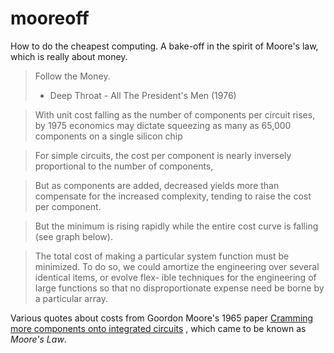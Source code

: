 # mooreoff
How to do the cheapest computing. A bake-off in the spirit of Moore's law, which is really about money.

> Follow the Money.
>  - Deep Throat - All The President's Men (1976)

> With unit cost falling as the number of components per circuit rises, by 1975 economics may dictate squeezing as many as 65,000 components on a single silicon chip

> For simple circuits, the cost per component is nearly inversely proportional to the number of components,

> But as components are added, decreased yields more than compensate for the increased complexity, tending to raise the cost per component.

> But the minimum is rising rapidly while the entire cost curve is falling (see graph below).

> The total cost of making a particular system function must be minimized. To do so, we could amortize the engineering over several identical items, or evolve flex- ible techniques for the engineering of large functions so that no disproportionate expense need be borne by a particular array.

Various quotes about costs from Goordon Moore's 1965 paper
[Cramming more components onto integrated circuits](https://drive.google.com/file/d/0By83v5TWkGjvQkpBcXJKT1I1TTA/view)
, which came to be known as *Moore's Law*.


